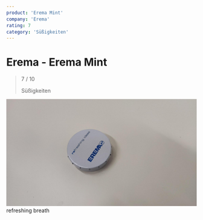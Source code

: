```yaml
---
product: 'Erema Mint'
company: 'Erema'
rating: 7
category: 'Süßigkeiten'
---
```


# Erema - Erema Mint
>
> 7 / 10
>
> Süßigkeiten

![Erema Mint](./assets/erema-erema-mint-82b3e245-7e36-4f7f-87da-80a41fd7d071.jpg)
refreshing breath
